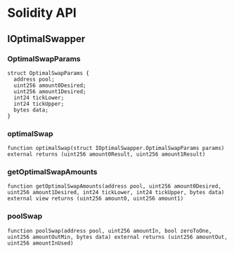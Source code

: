 # Solidity API

## IOptimalSwapper

### OptimalSwapParams

```solidity
struct OptimalSwapParams {
  address pool;
  uint256 amount0Desired;
  uint256 amount1Desired;
  int24 tickLower;
  int24 tickUpper;
  bytes data;
}
```

### optimalSwap

```solidity
function optimalSwap(struct IOptimalSwapper.OptimalSwapParams params) external returns (uint256 amount0Result, uint256 amount1Result)
```

### getOptimalSwapAmounts

```solidity
function getOptimalSwapAmounts(address pool, uint256 amount0Desired, uint256 amount1Desired, int24 tickLower, int24 tickUpper, bytes data) external view returns (uint256 amount0, uint256 amount1)
```

### poolSwap

```solidity
function poolSwap(address pool, uint256 amountIn, bool zeroToOne, uint256 amountOutMin, bytes data) external returns (uint256 amountOut, uint256 amountInUsed)
```

